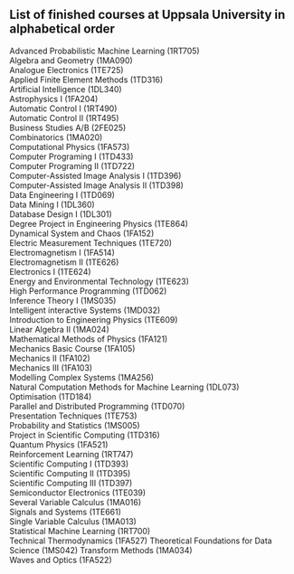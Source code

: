 ## List of finished courses at Uppsala University in alphabetical order
Advanced Probabilistic Machine Learning (1RT705)  
Algebra and Geometry (1MA090)  
Analogue Electronics (1TE725)   
Applied Finite Element Methods (1TD316)  
Artificial Intelligence (1DL340)  
Astrophysics I (1FA204)  
Automatic Control I (1RT490)  
Automatic Control II (1RT495)  
Business Studies A/B (2FE025)  
Combinatorics (1MA020)  
Computational Physics (1FA573)  
Computer Programing I (1TD433)  
Computer Programing II (1TD722)  
Computer-Assisted Image Analysis I (1TD396)  
Computer-Assisted Image Analysis II (1TD398)  
Data Engineering I (1TD069)  
Data Mining I (1DL360)  
Database Design I (1DL301)  
Degree Project in Engineering Physics (1TE864)  
Dynamical System and Chaos (1FA152)  
Electric Measurement Techniques (1TE720)  
Electromagnetism I (1FA514)  
Electromagnetism II (1TE626)  
Electronics I (1TE624)  
Energy and Environmental Technology (1TE623)  
High Performance Programming (1TD062)  
Inference Theory I (1MS035)  
Intelligent interactive Systems (1MD032)  
Introduction to Engineering Physics (1TE609)  
Linear Algebra II (1MA024)  
Mathematical Methods of Physics (1FA121)  
Mechanics Basic Course (1FA105)  
Mechanics II (1FA102)  
Mechanics III (1FA103)  
Modelling Complex Systems (1MA256)  
Natural Computation Methods for Machine Learning (1DL073)  
Optimisation (1TD184)  
Parallel and Distributed Programming (1TD070)  
Presentation Techniques (1TE753)  
Probability and Statistics (1MS005)  
Project in Scientific Computing (1TD316)  
Quantum Physics (1FA521)  
Reinforcement Learning (1RT747)  
Scientific Computing I (1TD393)  
Scientific Computing II (1TD395)  
Scientific Computing III (1TD397)  
Semiconductor Electronics (1TE039)  
Several Variable Calculus (1MA016)  
Signals and Systems (1TE661)  
Single Variable Calculus (1MA013)  
Statistical Machine Learning (1RT700)  
Technical Thermodynamics (1FA527)
Theoretical Foundations for Data Science (1MS042)
Transform Methods (1MA034)  
Waves and Optics (1FA522)  



